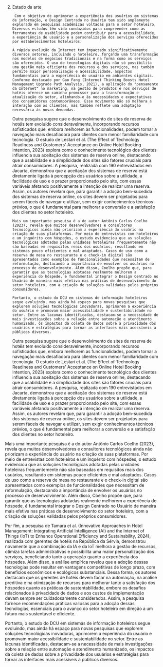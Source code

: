 2. Estado da arte 

        Com o objetivo de aprimorar a experiência dos usuários em sistemas de informação, o Design Centrado no Usuário tem sido amplamente explorado em pesquisas acadêmicas voltadas para o setor hoteleiro. Diversos estudos têm sido conduzidos para compreender como as ferramentas de usabilidade podem contribuir para a acessibilidade, a experiência do usuário e a personalização dos serviços oferecidos por estabelecimentos hoteleiros. 

       A rápida evolução da Internet tem impactado significativamente diversos setores, incluindo o hoteleiro, forçando uma transformação nos modelos de negócios tradicionais e na forma como os serviços são oferecidos. O uso de tecnologias digitais não só possibilita uma gestão mais eficiente dos recursos e dos serviços, mas também permite maior personalização e acessibilidade, aspectos fundamentais para a experiência do usuário em ambientes digitais. Conforme destacado por Gao Fang (Internet Thinking Boosts Hotel Management Upgrade Path Analysis, 2021), a aplicação do "pensamento da Internet" no marketing, na gestão de produtos e nos serviços de hotéis oferece um caminho promissor para a transformação e atualização do setor, alinhando-o às necessidades e expectativas dos consumidores contemporâneos. Esse movimento não só melhora a interação com os clientes, mas também reflete uma adaptação necessária às novas demandas. 

     Outra pesquisa sugere que o desenvolvimento de sites de reserva de hotéis tem evoluído consideravelmente, incorporando recursos sofisticados que, embora melhorem as funcionalidades, podem tornar a navegação mais desafiadora para clientes com menor familiaridade com tecnologia. O estudo de Lestari et al. (The Effect of Technology Readiness and Customers' Acceptance on Online Hotel Booking Intention, 2023) explora como o conhecimento tecnológico dos clientes influencia sua aceitação dos sistemas de reserva online, destacando que a usabilidade e a simplicidade dos sites são fatores cruciais para atrair consumidores. A pesquisa, realizada com 190 entrevistados em Jacarta, demonstrou que a aceitação dos sistemas de reserva está diretamente ligada à percepção dos usuários sobre a utilidade, a facilidade de uso e o prazer proporcionado pelo site, com essas variáveis afetando positivamente a intenção de realizar uma reserva. Assim, os autores revelam que, para garantir a adoção bem-sucedida dos sistemas de reserva online, os sites devem ser projetados para serem fáceis de navegar e utilizar, sem exigir conhecimentos técnicos prévios, o que é fundamental para melhorar a conversão e a satisfação dos clientes no setor hoteleiro. 

       Mais um importante pesquisa é a do autor Antônio Carlos Coelho (2023), revela que muitos desenvolvedores e consultores tecnológicos ainda não priorizam a experiência do usuário na criação de suas plataformas. Por meio de entrevistas com hoteleiros e um inquérito com hóspedes, o estudo evidenciou que as soluções tecnológicas adotadas pelas unidades hoteleiras frequentemente não são baseadas em requisitos reais dos usuários, resultando em sistemas pouco eficientes e mal adaptados. Casos de uso como a reserva de mesa no restaurante e o check-in digital são apresentados como exemplos de funcionalidades que necessitam de reformulação, destacando a importância de envolver os usuários no processo de desenvolvimento. Além disso, Coelho propõe que, para garantir que as tecnologias adotadas realmente melhorem a experiência do hóspede, é fundamental integrar o Design Centrado no Usuário de maneira mais efetiva nas práticas de desenvolvimento do setor hoteleiro, com a criação de soluções validadas pelos próprios consumidores. 

       Portanto, o estudo do DCU em sistemas de informação hoteleiros segue evoluindo, mas ainda há espaço para novas pesquisas que explorem soluções tecnológicas inovadoras, aprimorem a experiência do usuário e promovam maior acessibilidade e sustentabilidade no setor. Entre as lacunas identificadas, destacam-se a necessidade de mais investigações sobre a relação entre automação e atendimento humanizado, os impactos da coleta de dados sobre a privacidade dos usuários e estratégias para tornar as interfaces mais acessíveis a públicos diversos. 
 

   Outra pesquisa sugere que o desenvolvimento de sites de reserva de hotéis tem evoluído consideravelmente, incorporando recursos sofisticados que, embora melhorem as funcionalidades, podem tornar a navegação mais desafiadora para clientes com menor familiaridade com tecnologia. O estudo de Lestari et al. (The Effect of Technology Readiness and Customers' Acceptance on Online Hotel Booking Intention, 2023) explora como o conhecimento tecnológico dos clientes influencia sua aceitação dos sistemas de reserva online, destacando que a usabilidade e a simplicidade dos sites são fatores cruciais para atrair consumidores. A pesquisa, realizada com 190 entrevistados em Jacarta, demonstrou que a aceitação dos sistemas de reserva está diretamente ligada à percepção dos usuários sobre a utilidade, a facilidade de uso e o prazer proporcionado pelo site, com essas variáveis afetando positivamente a intenção de realizar uma reserva. Assim, os autores revelam que, para garantir a adoção bem-sucedida dos sistemas de reserva online, os sites devem ser projetados para serem fáceis de navegar e utilizar, sem exigir conhecimentos técnicos prévios, o que é fundamental para melhorar a conversão e a satisfação dos clientes no setor hoteleiro. 

 

  Mais uma importante pesquisa é a do autor Antônio Carlos Coelho (2023), revela que muitos desenvolvedores e consultores tecnológicos ainda não priorizam a experiência do usuário na criação de suas plataformas. Por meio de entrevistas com hoteleiros e um inquérito com hóspedes, o estudo evidenciou que as soluções tecnológicas adotadas pelas unidades hoteleiras frequentemente não são baseadas em requisitos reais dos usuários, resultando em sistemas pouco eficientes e mal adaptados. Casos de uso como a reserva de mesa no restaurante e o check-in digital são apresentados como exemplos de funcionalidades que necessitam de reformulação, destacando a importância de envolver os usuários no processo de desenvolvimento. Além disso, Coelho propõe que, para garantir que as tecnologias adotadas realmente melhorem a experiência do hóspede, é fundamental integrar o Design Centrado no Usuário de maneira mais efetiva nas práticas de desenvolvimento do setor hoteleiro, com a criação de soluções validadas pelos próprios consumidores. 

 

   Por fim, a pesquisa de Tamara et al. (Innovative Approaches in Hotel Management: Integrating Artificial Intelligence (AI) and the Internet of Things (IoT) to Enhance Operational Efficiency and Sustainability, 2024), realizada com gerentes de hotéis na República da Sérvia, demonstrou novamente que a combinação da IA e da IoT melhora a gestão de recursos, otimiza tarefas administrativas e possibilita uma maior personalização dos serviços, beneficiando tanto a operação quanto a experiência dos hóspedes. Além disso, a análise empírica revelou que a adoção dessas tecnologias pode resultar em vantagens competitivas de longo prazo, com benefícios econômicos e ecológicos substanciais. Dessa forma, os autores destacam que os gerentes de hotéis devem focar na automação, na análise preditiva e na otimização de recursos para melhorar tanto a satisfação dos hóspedes quanto as práticas de sustentabilidade, embora os desafios relacionados à privacidade de dados e aos custos de implementação devam sempre ser cuidadosamente considerados. Assim, a pesquisa fornece recomendações práticas valiosas para a adoção dessas tecnologias, essenciais para o avanço do setor hoteleiro em direção a um futuro mais sustentável e eficiente. 

  Portanto, o estudo do DCU em sistemas de informação hoteleiros segue evoluindo, mas ainda há espaço para novas pesquisas que explorem soluções tecnológicas inovadoras, aprimorem a experiência do usuário e promovam maior acessibilidade e sustentabilidade no setor. Entre as lacunas identificadas, destacam-se a necessidade de mais investigações sobre a relação entre automação e atendimento humanizado, os impactos da coleta de dados sobre a privacidade dos usuários e estratégias para tornar as interfaces mais acessíveis a públicos diversos. 
